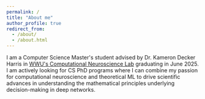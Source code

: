 ```yaml
---
permalink: /
title: "About me"
author_profile: true
redirect_from: 
  - /about/
  - /about.html
---
```


I am a Computer Science Master's student advised by Dr. Kameron Decker Harris in [WWU's Computational Neuroscience Lab](https://glomerul.us/) graduating in June 2025. I am actively looking for CS PhD programs where I can combine my passion for computational neuroscience and theoretical ML to drive scientific advances in understanding the mathematical principles underlying decision-making in deep networks.


